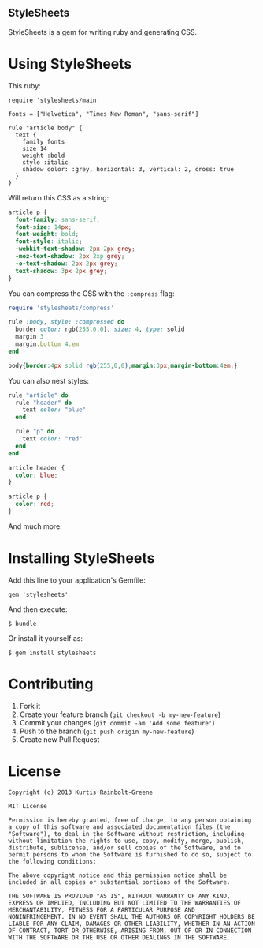 StyleSheets
-----------

StyleSheets is a gem for writing ruby and generating CSS.


Using StyleSheets
=================

This ruby:

```
require 'stylesheets/main'

fonts = ["Helvetica", "Times New Roman", "sans-serif"]

rule "article body" {
  text {
    family fonts
    size 14
    weight :bold
    style :italic
    shadow color: :grey, horizontal: 3, vertical: 2, cross: true
  }
}
```

Will return this CSS as a string:

``` css
article p {
  font-family: sans-serif;
  font-size: 14px;
  font-weight: bold;
  font-style: italic;
  -webkit-text-shadow: 2px 2px grey;
  -moz-text-shadow: 2px 2xp grey;
  -o-text-shadow: 2px 2px grey;
  text-shadow: 3px 2px grey;
}
```

You can compress the CSS with the `:compress` flag:

``` ruby
require 'stylesheets/compress'

rule :body, style: :compressed do
  border color: rgb(255,0,0), size: 4, type: solid
  margin 3
  margin.bottom 4.em
end
```

``` css
body{border:4px solid rgb(255,0,0);margin:3px;margin-bottom:4em;}
```

You can also nest styles:

``` ruby
rule "article" do
  rule "header" do
    text color: "blue"
  end

  rule "p" do
    text color: "red"
  end
end
```

``` css
article header {
  color: blue;
}

article p {
  color: red;
}
```

And much more.


Installing StyleSheets
======================

Add this line to your application's Gemfile:

    gem 'stylesheets'

And then execute:

    $ bundle

Or install it yourself as:

    $ gem install stylesheets


Contributing
============

  1. Fork it
  2. Create your feature branch (`git checkout -b my-new-feature`)
  3. Commit your changes (`git commit -am 'Add some feature'`)
  4. Push to the branch (`git push origin my-new-feature`)
  5. Create new Pull Request


License
=======

    Copyright (c) 2013 Kurtis Rainbolt-Greene

    MIT License

    Permission is hereby granted, free of charge, to any person obtaining
    a copy of this software and associated documentation files (the
    "Software"), to deal in the Software without restriction, including
    without limitation the rights to use, copy, modify, merge, publish,
    distribute, sublicense, and/or sell copies of the Software, and to
    permit persons to whom the Software is furnished to do so, subject to
    the following conditions:

    The above copyright notice and this permission notice shall be
    included in all copies or substantial portions of the Software.

    THE SOFTWARE IS PROVIDED "AS IS", WITHOUT WARRANTY OF ANY KIND,
    EXPRESS OR IMPLIED, INCLUDING BUT NOT LIMITED TO THE WARRANTIES OF
    MERCHANTABILITY, FITNESS FOR A PARTICULAR PURPOSE AND
    NONINFRINGEMENT. IN NO EVENT SHALL THE AUTHORS OR COPYRIGHT HOLDERS BE
    LIABLE FOR ANY CLAIM, DAMAGES OR OTHER LIABILITY, WHETHER IN AN ACTION
    OF CONTRACT, TORT OR OTHERWISE, ARISING FROM, OUT OF OR IN CONNECTION
    WITH THE SOFTWARE OR THE USE OR OTHER DEALINGS IN THE SOFTWARE.
